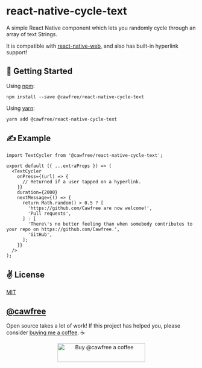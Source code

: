 # react-native-cycle-text
A simple React Native component which lets you randomly cycle through an array of text Strings.

It is compatible with [react-native-web](https://github.com/necolas/react-native-web), and also has built-in hyperlink support!

## 🚀 Getting Started
Using [npm](https://www.npmjs.com/package/@cawfree/react-native-cycle-text):
```
npm install --save @cawfree/react-native-cycle-text
```

Using [yarn](https://www.npmjs.com/package/@cawfree/react-native-cycle-text):
```
yarn add @cawfree/react-native-cycle-text
```

## ✍️ Example
```
import TextCycler from '@cawfree/react-native-cycle-text';

export default ({ ...extraProps }) => (
  <TextCycler
    onPress={(url) => {
      // Returned if a user tapped on a hyperlink.
    }}
    duration={2000}
    nextMessage={() => {
      return Math.random() > 0.5 ? [
        'https://github.com/Cawfree are now welcome!',
        'Pull requests',
      ] : [
        'There\'s no better feeling than when somebody contributes to your repo on https://github.com/Cawfree.',
        'GitHub',
      ];
    }}
  />
);

```

## ✌️ License
[MIT](https://opensource.org/licenses/MIT)

## [@cawfree](https://twitter.com/cawfree)

Open source takes a lot of work! If this project has helped you, please consider [buying me a coffee](https://www.buymeacoffee.com/cawfree). ☕ 

<p align="center">
  <a href="https://www.buymeacoffee.com/cawfree">
    <img src="https://cdn.buymeacoffee.com/buttons/default-orange.png" alt="Buy @cawfree a coffee" width="232" height="50" />
  </a>
</p>
